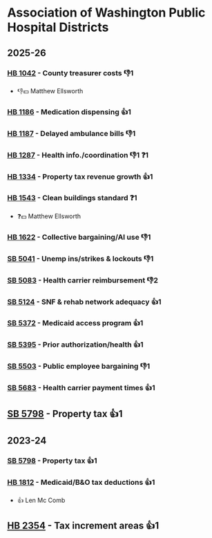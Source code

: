 # Association of Washington Public Hospital Districts
## 2025-26

### [HB 1042](/bill/2025-26/hb/1042/) - County treasurer costs  👎1 
* 👎💵 Matthew Ellsworth

### [HB 1186](/bill/2025-26/hb/1186/) - Medication dispensing 👍1  

### [HB 1187](/bill/2025-26/hb/1187/) - Delayed ambulance bills  👎1 

### [HB 1287](/bill/2025-26/hb/1287/) - Health info./coordination  👎1 ❓1

### [HB 1334](/bill/2025-26/hb/1334/) - Property tax revenue growth 👍1  

### [HB 1543](/bill/2025-26/hb/1543/) - Clean buildings standard   ❓1
* ❓💵 Matthew Ellsworth

### [HB 1622](/bill/2025-26/hb/1622/) - Collective bargaining/AI use  👎1 

### [SB 5041](/bill/2025-26/sb/5041/) - Unemp ins/strikes & lockouts  👎1 

### [SB 5083](/bill/2025-26/sb/5083/) - Health carrier reimbursement  👎2 

### [SB 5124](/bill/2025-26/sb/5124/) - SNF & rehab network adequacy 👍1  

### [SB 5372](/bill/2025-26/sb/5372/) - Medicaid access program 👍1  

### [SB 5395](/bill/2025-26/sb/5395/) - Prior authorization/health 👍1  

### [SB 5503](/bill/2025-26/sb/5503/) - Public employee bargaining  👎1 

### [SB 5683](/bill/2025-26/sb/5683/) - Health carrier payment times 👍1  

## [SB 5798](/bill/2025-26/sb/5798/) - Property tax 👍1  

## 2023-24

### [SB 5798](/bill/2023-24/sb/5798/) - Property tax 👍1  

### [HB 1812](/bill/2023-24/hb/1812/) - Medicaid/B&O tax deductions 👍1  
* 👍 Len Mc Comb

## [HB 2354](/bill/2023-24/hb/2354/) - Tax increment areas 👍1  
